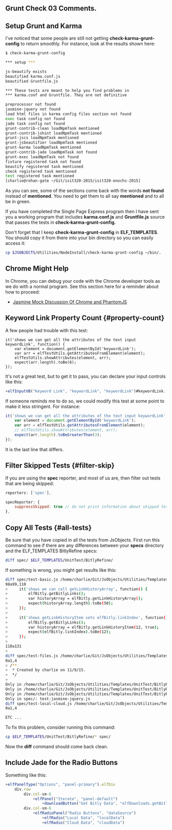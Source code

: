## Grunt Check 03 Comments.

## Setup Grunt and Karma

I've noticed that some people are still not getting **check-karma-grunt-config** to return smoothly. For instance, look at the results shown here:

```bash
$ check-karma-grunt-config 

*** setup ***

js-beautify exists
beautified karma.conf.js
beautified Gruntfile.js

*** These tests are meant to help you find problems in
*** karma.conf and Gruntfile. They are not definitive

preprocessor not found 
jasmine-jquery not found 
load html files in karma config files section not found 
exec task config not found 
jade task config not found 
grunt-contrib-clean loadNpmTask mentioned
grunt-contrib-jshint loadNpmTask mentioned
grunt-jscs loadNpmTask mentioned
grunt-jsbeautifier loadNpmTask mentioned
grunt-karma loadNpmTask mentioned
grunt-contrib-jade loadNpmTask not found 
grunt-exec loadNpmTask not found 
fixture registered task not found 
beautify registered task mentioned
check registered task mentioned
test registered task mentioned
[charlie@rohan-gate ~/Git/isit320-2015/isit320-enochs-2015]
```

As you can see, some of the sections come back with the words **not found** instead of **mentioned**. You need to get them to all say **mentioned** and to all be in green.

If you have completed the Single Page Express program then I have sent you a working program that includes **karma.conf.js** and **Gruntfile.js** source that passes the tests in **check-karma-grunt-config.**

Don't forget that I keep **check-karma-grunt-config** in **ELF_TEMPLATES**. You should copy it from there into your bin directory so you can easily access it:

```bash
cp $JSOBJECTS/Utilities/NodeInstall/check-karma-grunt-config ~/bin/.
```

## Chrome Might Help

In Chrome, you can debug your code with the Chrome developer tools as we do with a normal program. See this section here for a reminder about how to proceed:

- [Jasmine Mock Discussion Of Chrome and PhantomJS][jmdcpjs]

[jmdcpjs]: http://www.ccalvert.net/books/CloudNotes/Assignments/JasmineExpressMock.html#hint

## Keyword Link Property Count {#property-count}

A few people had trouble with this test:

```javascripts
it('shows we can get all the attributes of the text input keywordLink', function() {
    var element = document.getElementById('keywordLink');
    var arr = elfTestUtils.getAttributesFromElement(element);
    elfTestUtils.showAttributes(element, arr);
    expect(arr.length).toBe(6);
});
```

It's not a great test, but to get it to pass, you can declare your input controls like this:

```javascript
+elfInputVB("Keyword Link", "keywordLink", "keywordLink")#keywordLink.form-control.input-sm
```

If someone reminds me to do so, we could modify this test at some point to make it less stringent. For instance:

```javascript
it('shows we can get all the attributes of the text input keywordLink', function() {
    var element = document.getElementById('keywordLink');
    var arr = elfTestUtils.getAttributesFromElement(element);
    // elfTestUtils.showAttributes(element, arr);
    expect(arr.length).toBeGreaterThan(3);
});
```

It is the last line that differs.

## Filter Skipped Tests {#filter-skip}

If you are using the **spec** reporter, and most of us are, then filter out tests that are being skipped:

```javascript
reporters: ['spec'],

specReporter: {
    suppressSkipped: true // do not print information about skipped tests
},
```

## Copy All Tests {#all-tests}

Be sure that you have copied in all the tests from JsObjects. First run this command to see if there are any differences between your **specs** directory and the ELF_TEMPLATES BitlyRefine specs:

```bash
diff spec/ $ELF_TEMPLATES/UnitTest/BitlyRefine/
```

If something is wrong, you might get results like this:

```bash
diff spec/test-basic.js /home/charlie/Git/JsObjects/Utilities/Templates/UnitTest/BitlyRefine/test-basic.js
98a99,110
>     it('shows we can call getLinkHistoryArray', function() {
>         elfBitly.getBitlyLinks();
>         var historyArray = elfBitly.getLinkHistoryArray();
>         expect(historyArray.length).toBe(50);
>     });
> 
>     it('shows getLinkHistoryItem sets elfBitly.linkIndex', function() {
>         elfBitly.getBitlyLinks();
>         var historyArray = elfBitly.getLinkHistoryItem(12, true);
>         expect(elfBitly.linkIndex).toBe(12);
>     });
> 
118a131
> 
diff spec/test-files.js /home/charlie/Git/JsObjects/Utilities/Templates/UnitTest/BitlyRefine/test-files.js
0a1,4
> /**
>  * Created by charlie on 11/9/15.
>  */
> 
Only in /home/charlie/Git/JsObjects/Utilities/Templates/UnitTest/BitlyRefine/: test-fixture-util.js
Only in /home/charlie/Git/JsObjects/Utilities/Templates/UnitTest/BitlyRefine/: test-interface.js
Only in /home/charlie/Git/JsObjects/Utilities/Templates/UnitTest/BitlyRefine/: test-jade.js
Only in spec/: test-jasmine-jquery.js
diff spec/test-local-cloud.js /home/charlie/Git/JsObjects/Utilities/Templates/UnitTest/BitlyRefine/test-local-cloud.js
0a1,4

ETC ...
```

To fix this problem, consider running this command:

```bash
cp $ELF_TEMPLATES/UnitTest/BitlyRefine/* spec/
```

Now the **diff** command should come back clean.

## Include Jade for the Radio Buttons

Something like this:

```javascript
+elfPanelType("Options", "panel-primary").elfDiv
    div.row
        div.col-sm-6
            +elfPanel("Iterate", "panel-default")
                +downloadButton("Get Bitly Data", "elfDownloads.getBitlyData()")
        div.col-sm-6
            +elfRadioPanel("Radio Buttons", "dataSource")
                +elfRadio("Local Data", "localData")
                +elfRadio("Cloud Data", "cloudData")
```
